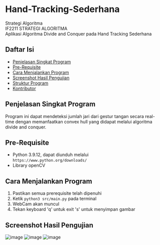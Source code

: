 # Hand-Tracking-Sederhana
Strategi Algoritma <br>
IF2211 STRATEGI ALGORITMA <br>
Aplikasi Algoritma Divide and Conquer pada Hand Tracking Sederhana <br>

## Daftar Isi

- [Penjelasan Singkat Program](#penjelasan-singkat-program)
- [Pre-Requisite](#pre-requisite)
- [Cara Menjalankan Program](#cara-menjalankan-program)
- [Screenshot Hasil Pengujian](#screenshot-hasil-pengujian)
- [Struktur Program](#struktur-program)
- [Kontributor](#kontributor)

## Penjelasan Singkat Program
Program ini dapat mendeteksi jumlah jari dari gestur tangan secara real-time dengan memanfaatkan convex hull yang didapat melalui algoritma divide and conquer.

## Pre-Requisite
* Python 3.9.12, dapat diunduh melalui `https://www.python.org/downloads/`
* Library openCV

## Cara Menjalankan Program
1. Pastikan semua prerequisite telah dipenuhi
2. Ketik `python3 src/main.py` pada terminal
3. WebCam akan muncul
4. Tekan keyboard 'q' untuk exit 's' untuk menyimpan gambar

## Screenshot Hasil Pengujian
![image](https://github.com/althaafka/Hand-Tracking-Sederhana/assets/92701179/ff627f4d-9810-42f4-9eed-0daab7b24369)
![image](https://github.com/althaafka/Hand-Tracking-Sederhana/assets/92701179/4e58f6f6-18fe-4989-b0e0-88d402eb4550)
![image](https://github.com/althaafka/Hand-Tracking-Sederhana/assets/92701179/caa0abd2-830a-4a46-9ef3-18e1b2c34023)
